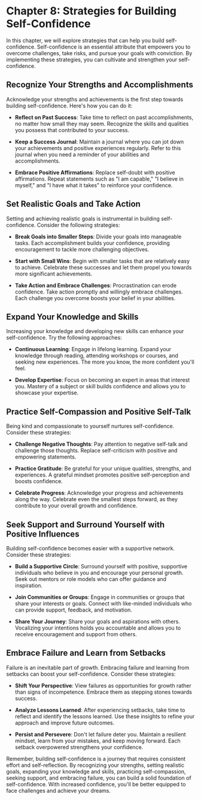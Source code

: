 Chapter 8: Strategies for Building Self-Confidence
==================================================

In this chapter, we will explore strategies that can help you build self-confidence. Self-confidence is an essential attribute that empowers you to overcome challenges, take risks, and pursue your goals with conviction. By implementing these strategies, you can cultivate and strengthen your self-confidence.

**Recognize Your Strengths and Accomplishments**
------------------------------------------------

Acknowledge your strengths and achievements is the first step towards building self-confidence. Here's how you can do it:

* **Reflect on Past Success**: Take time to reflect on past accomplishments, no matter how small they may seem. Recognize the skills and qualities you possess that contributed to your success.

* **Keep a Success Journal**: Maintain a journal where you can jot down your achievements and positive experiences regularly. Refer to this journal when you need a reminder of your abilities and accomplishments.

* **Embrace Positive Affirmations**: Replace self-doubt with positive affirmations. Repeat statements such as "I am capable," "I believe in myself," and "I have what it takes" to reinforce your confidence.

**Set Realistic Goals and Take Action**
---------------------------------------

Setting and achieving realistic goals is instrumental in building self-confidence. Consider the following strategies:

* **Break Goals into Smaller Steps**: Divide your goals into manageable tasks. Each accomplishment builds your confidence, providing encouragement to tackle more challenging objectives.

* **Start with Small Wins**: Begin with smaller tasks that are relatively easy to achieve. Celebrate these successes and let them propel you towards more significant achievements.

* **Take Action and Embrace Challenges**: Procrastination can erode confidence. Take action promptly and willingly embrace challenges. Each challenge you overcome boosts your belief in your abilities.

**Expand Your Knowledge and Skills**
------------------------------------

Increasing your knowledge and developing new skills can enhance your self-confidence. Try the following approaches:

* **Continuous Learning**: Engage in lifelong learning. Expand your knowledge through reading, attending workshops or courses, and seeking new experiences. The more you know, the more confident you'll feel.

* **Develop Expertise**: Focus on becoming an expert in areas that interest you. Mastery of a subject or skill builds confidence and allows you to showcase your expertise.

**Practice Self-Compassion and Positive Self-Talk**
---------------------------------------------------

Being kind and compassionate to yourself nurtures self-confidence. Consider these strategies:

* **Challenge Negative Thoughts**: Pay attention to negative self-talk and challenge those thoughts. Replace self-criticism with positive and empowering statements.

* **Practice Gratitude**: Be grateful for your unique qualities, strengths, and experiences. A grateful mindset promotes positive self-perception and boosts confidence.

* **Celebrate Progress**: Acknowledge your progress and achievements along the way. Celebrate even the smallest steps forward, as they contribute to your overall growth and confidence.

**Seek Support and Surround Yourself with Positive Influences**
---------------------------------------------------------------

Building self-confidence becomes easier with a supportive network. Consider these strategies:

* **Build a Supportive Circle**: Surround yourself with positive, supportive individuals who believe in you and encourage your personal growth. Seek out mentors or role models who can offer guidance and inspiration.

* **Join Communities or Groups**: Engage in communities or groups that share your interests or goals. Connect with like-minded individuals who can provide support, feedback, and motivation.

* **Share Your Journey**: Share your goals and aspirations with others. Vocalizing your intentions holds you accountable and allows you to receive encouragement and support from others.

**Embrace Failure and Learn from Setbacks**
-------------------------------------------

Failure is an inevitable part of growth. Embracing failure and learning from setbacks can boost your self-confidence. Consider these strategies:

* **Shift Your Perspective**: View failures as opportunities for growth rather than signs of incompetence. Embrace them as stepping stones towards success.

* **Analyze Lessons Learned**: After experiencing setbacks, take time to reflect and identify the lessons learned. Use these insights to refine your approach and improve future outcomes.

* **Persist and Persevere**: Don't let failure deter you. Maintain a resilient mindset, learn from your mistakes, and keep moving forward. Each setback overpowered strengthens your confidence.

Remember, building self-confidence is a journey that requires consistent effort and self-reflection. By recognizing your strengths, setting realistic goals, expanding your knowledge and skills, practicing self-compassion, seeking support, and embracing failure, you can build a solid foundation of self-confidence. With increased confidence, you'll be better equipped to face challenges and achieve your dreams.
